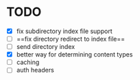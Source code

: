 # TODO

- [x] fix subdirectory index file support
- [  ] ==fix directory redirect to index file==
- [  ] send directory index
- [x] better way for determining content types
- [  ] caching
- [  ] auth headers
